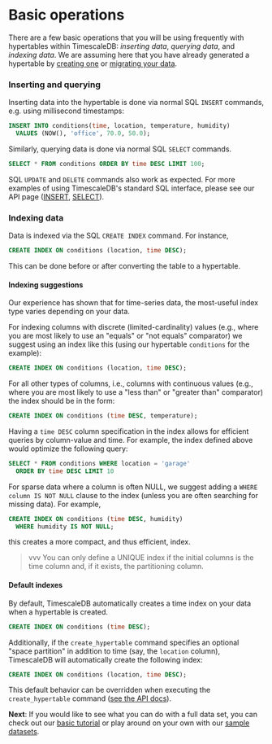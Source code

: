 # Basic operations

There are a few basic operations that you will be using frequently
with hypertables within TimescaleDB: *inserting data*, *querying
data*, and *indexing data*.  We are assuming here that you have
already generated a hypertable by [creating one][] or [migrating your
data][].

### Inserting and querying
Inserting data into the hypertable is done via normal SQL `INSERT` commands,
e.g. using millisecond timestamps:
```sql
INSERT INTO conditions(time, location, temperature, humidity)
  VALUES (NOW(), 'office', 70.0, 50.0);
```

Similarly, querying data is done via normal SQL `SELECT` commands.
```sql
SELECT * FROM conditions ORDER BY time DESC LIMIT 100;
```

SQL `UPDATE` and `DELETE` commands also work as expected. For more 
examples of using TimescaleDB's standard SQL interface, please see our
API page ([INSERT][], [SELECT][]).

### Indexing data <a id="indexing"></a>

Data is indexed via the SQL `CREATE INDEX` command. For instance,
```sql
CREATE INDEX ON conditions (location, time DESC);
```
This can be done before or after converting the table to a hypertable.

#### Indexing suggestions

Our experience has shown that for time-series data, the most-useful index type
varies depending on your data.

For indexing columns with discrete (limited-cardinality) values (e.g., where you
are most likely to use an "equals" or "not equals" comparator) we suggest using
an index like this (using our hypertable `conditions` for the example):
```sql
CREATE INDEX ON conditions (location, time DESC);
```
For all other types of columns, i.e., columns with continuous values (e.g.,
where you are most likely to use a
"less than" or "greater than" comparator) the index should be in the form:
```sql
CREATE INDEX ON conditions (time DESC, temperature);
```
Having a `time DESC` column specification in the index allows for efficient
queries by column-value and time. For example, the index defined above would
optimize the following query:
```sql
SELECT * FROM conditions WHERE location = 'garage'
  ORDER BY time DESC LIMIT 10
```

For sparse data where a column is often NULL, we suggest adding
a `WHERE column IS NOT NULL` clause to the index (unless you are often
searching for missing data). For example,

```sql
CREATE INDEX ON conditions (time DESC, humidity)
  WHERE humidity IS NOT NULL;
```
this creates a more compact, and thus efficient, index.

>vvv You can only define a UNIQUE index if the initial columns
  is the time column and, if it exists, the partitioning column.

#### Default indexes

By default, TimescaleDB automatically creates a time index on your data when a hypertable is created.

```sql
CREATE INDEX ON conditions (time DESC);
```

Additionally, if the `create_hypertable` command specifies an optional
"space partition" in addition to time (say, the `location` column),
TimescaleDB will automatically create the following index:

```sql
CREATE INDEX ON conditions (location, time DESC);
```

This default behavior can be overridden when executing the
`create_hypertable` command ([see the API docs][create_hypertable]).


**Next**:  If you would like to see what you can do with a full data set,
you can check out
our [basic tutorial][] or play around on your own with our [sample datasets][].


[creating one]: /getting-started/setup/starting-from-scratch
[migrating your data]: /getting-started/setup/migrate-from-postgresql
[INSERT]: /api#insert
[SELECT]: /api#select
[basic tutorial]: /tutorials/tutorial-hello-nyc
[sample datasets]: /tutorials/other-sample-datasets
[create_hypertable]:/api/api-timescaledb#create_hypertable
